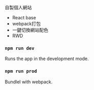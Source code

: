 自製個人網站

- React base
- webpack打包
- 一鍵切換網站配色
- RWD


### `npm run dev`

Runs the app in the development mode.


### `npm run prod`

Bundlel with webpack.